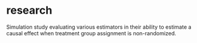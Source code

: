 # research
Simulation study evaluating various estimators in their ability to estimate a causal effect when treatment group assignment is non-randomized.
